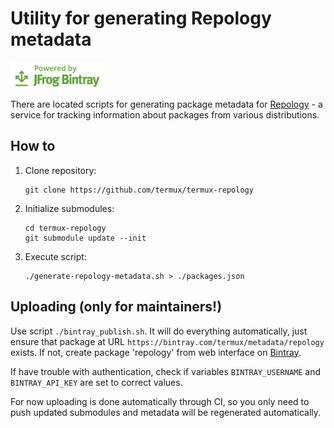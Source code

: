 # Utility for generating Repology metadata

[![Powered by JFrog Bintray](./.github/static/powered-by-bintray.png)](https://bintray.com)

There are located scripts for generating package metadata for [Repology](https://repology.org/) -
a service for tracking information about packages from various distributions.

## How to

1. Clone repository:
   ```ShellSession
   git clone https://github.com/termux/termux-repology
   ```

2. Initialize submodules:
   ```ShellSession
   cd termux-repology
   git submodule update --init
   ```

3. Execute script:
   ```ShellSession
   ./generate-repology-metadata.sh > ./packages.json
   ```

## Uploading (only for maintainers!)

Use script `./bintray_publish.sh`. It will do everything automatically, just ensure
that package at URL `https://bintray.com/termux/metadata/repology` exists. If not,
create package 'repology' from web interface on [Bintray](https://bintray.com/termux).

If have trouble with authentication, check if variables `BINTRAY_USERNAME` and
`BINTRAY_API_KEY` are set to correct values.

For now uploading is done automatically through CI, so you only need to push
updated submodules and metadata will be regenerated automatically.
